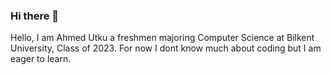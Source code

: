 ### Hi there 👋
Hello, I am Ahmed Utku a freshmen majoring Computer Science at Bilkent University, Class of 2023. For now I dont know much about coding but I am eager to learn.

<!--
**AhmedUtkuOzudogru/Ahmedutkuozudogru** is a ✨ _special_ ✨ repository because its `README.md` (this file) appears on your GitHub profile.


